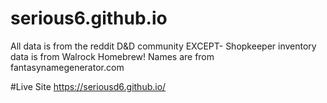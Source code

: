# serious6.github.io
All data is from the reddit D&D community
EXCEPT-
Shopkeeper inventory data is from Walrock Homebrew!
Names are from fantasynamegenerator.com


#Live Site
https://seriousd6.github.io/
